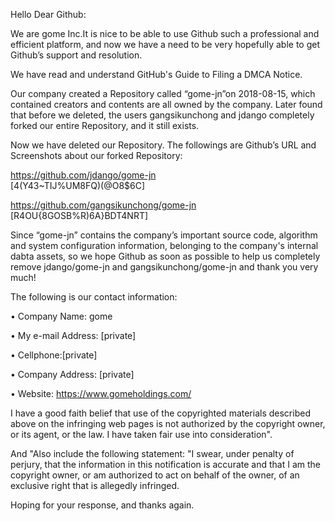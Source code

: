 Hello Dear Github:

We are gome Inc.It is nice to be able to use Github such a professional and efficient platform, and now we have a need to be very hopefully able to get Github’s support and resolution.

We have read and understand GitHub's Guide to Filing a DMCA Notice.

Our company created a Repository called “gome-jn”on 2018-08-15, which contained creators and contents are all owned by the company. Later found that before we deleted, the users gangsikunchong and jdango completely forked our entire Repository, and it still exists.

Now we have deleted our Repository. The followings are Github’s URL and Screenshots about our forked Repository:

https://github.com/jdango/gome-jn  
[4(Y43~TIJ%UM8FQ)(@O8$6C]

https://github.com/gangsikunchong/gome-jn  
[R4OU{8GOSB%R)6A}BDT4NRT]

Since “gome-jn” contains the company’s important source code, algorithm and system configuration information, belonging to the company's internal dabta assets, so we hope Github as soon as possible to help us completely remove jdango/gome-jn and gangsikunchong/gome-jn and thank you very much!

The following is our contact information:

• Company Name: gome

• My e-mail Address: [private]

• Cellphone:[private]

• Company Address: [private]

• Website: https://www.gomeholdings.com/

I have a good faith belief that use of the copyrighted materials described above on the infringing web pages is not authorized by the copyright owner, or its agent, or the law. I have taken fair use into consideration".

And "Also include the following statement: "I swear, under penalty of perjury, that the information in this notification is accurate and that I am the copyright owner, or am authorized to act on behalf of the owner, of an exclusive right that is allegedly infringed.

Hoping for your response, and thanks again.
